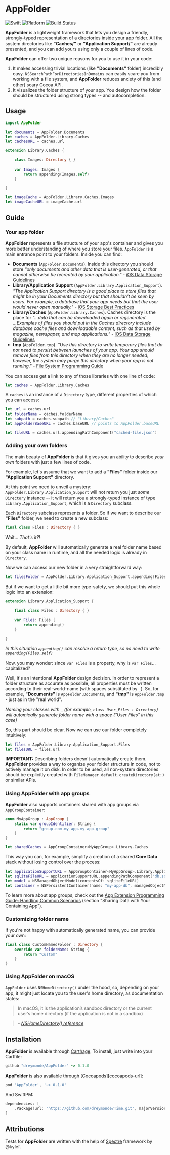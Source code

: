 # AppFolder

[![Swift][swift-badge]][swift-url]
[![Platform][platform-badge]][platform-url]
[![Build Status](https://travis-ci.org/dreymonde/AppFolder.svg?branch=master)](https://travis-ci.org/dreymonde/AppFolder)

**AppFolder** is a lightweight framework that lets you design a friendly, strongly-typed representation of a directories inside your app folder. All the system directories like **"Caches/"** or 
**"Application Support/"** are already presented, and you can add yours using only a couple of lines of code.

**AppFolder** can offer two unique reasons for you to use it in your code:

1. It makes accessing trivial locations (like **"Documents"** folder) incredibly easy. `NSSearchPathForDirectoriesInDomains` can easily scare you from working with a file system, and **AppFolder** reduces anxiety of this (and other) scary Cocoa API.
2. It visualizes the folder structure of your app. You design how the folder should be structured using strong types -- and autocompletion.

## Usage

```swift
import AppFolder

let documents = AppFolder.Documents
let caches = AppFolder.Library.Caches
let cachesURL = caches.url

extension Library.Caches {
    
    class Images: Directory { }
    
    var Images: Images {
        return appending(Images.self)
    }
    
}

let imageCache = AppFolder.Library.Caches.Images
let imageCacheURL = imageCache.url
```

## Guide

### Your app folder

**AppFolder** represents a file structure of your app's container and gives you more better understanding of where you store your files. `AppFolder` is a main entrance point to your folders. Inside you can find:

- **Documents** (`AppFolder.Documents`). Inside this directory you should store *"only documents and other data that is user-generated, or that cannot otherwise be recreated by your application."* - [iOS Data Storage Guidelines][storage-guidelines-url]
- **Library/Application Support** (`AppFolder.Library.Application_Support`). *"The Application Support directory is a good place to store files that might be in your Documents directory but that shouldn't be seen by users. For example, a database that your app needs but that the user would never open manually."* - [iOS Storage Best Practices][storage-practices-url]
- **Library/Caches** (`AppFolder.Library.Caches`). Caches directory is the place for *"...data that can be downloaded again or regenerated. ...Examples of files you should put in the Caches directory include database cache files and downloadable content, such as that used by magazine, newspaper, and map applications."* - [iOS Data Storage Guidelines][storage-guidelines-url]
- **tmp** (`AppFolder.tmp`). *"Use this directory to write temporary files that do not need to persist between launches of your app. Your app should remove files from this directory when they are no longer needed; however, the system may purge this directory when your app is not running."* - [File System Programming Guide][fs-guide-url]

You can access get a link to any of those libraries with one line of code:

```swift
let caches = AppFolder.Library.Caches
```

A `caches` is an instance of a `Directory` type, different properties of which you can access:

```swift
let url = caches.url
let folderName = caches.folderName
let subpath = caches.subpath // "Library/Caches"
let appFolderBaseURL = caches.baseURL // points to AppFolder.baseURL

let fileURL = caches.url.appendingPathComponent("cached-file.json")
```

### Adding your own folders

The main beauty of **AppFolder** is that it gives you an ability to describe _your own_ folders with just a few lines of code.

For example, let's assume that we want to add a **"Files"** folder inside our **"Application Support"** directory.

At this point we need to unveil a mystery: `AppFolder.Library.Application_Support` will not return you just *some* `Directory` instance -- it will return you a strongly-typed instance of type `Library.Application_Support`, which is a `Directory` subclass.

Each `Directory` subclass represents a folder. So if we want to describe our **"Files"** folder, we need to create a new subclass:

```swift
final class Files : Directory { }
```

Wait... *That's it?!*

By default, **AppFolder** will automatically generate a real folder name based on your class name in runtime, and all the needed logic is already in `Directory`.

Now we can access our new folder in a very straightforward way:

```swift
let filesFolder = AppFolder.Library.Application_Support.appending(Files.self)
```

But if we want to get a little bit more type-safety, we should put this whole logic into an extension:

```swift
extension Library.Application_Support {
    
    final class Files : Directory { }
    
    var Files: Files {
        return appending()
    }
    
}
```

*In this situation `appending()` can resolve a return type, so no need to write `appending(Files.self)`*

Now, you may wonder: since `var Files` is a property, why is `var Files`... capitalized?

Well, it's an intentional **AppFolder** design decision. In order to represent a folder structure as accurate as possible, all properties must be written according to their real-world-name (with spaces substituted by `_`). So, for example, **"Documents"** is `AppFolder.Documents`, and **"tmp"** is `AppFolder.tmp` - just as in the "real world".

*Naming your classes with `_` (for example, `class User_Files : Directory`) will automically generate folder name with a space ("User Files" in this case)*

So, this part should be clear. Now we can use our folder completely intuitively:

```swift
let files = AppFolder.Library.Application_Support.Files
let filesURL = files.url
```

**IMPORTANT:** Describing folders doesn't automatically create them. **AppFolder** provides a way to organize your folder structure in code, not to actively manage it on disk. In order to be used, all non-system directories should be explicitly created with `FileManager.default.createDirectory(at:)` or similar APIs.

### Using AppFolder with app groups

**AppFolder** also supports containers shared with app groups via `AppGroupContainer`:

```swift
enum MyAppGroup : AppGroup {
    static var groupIdentifier: String {
        return "group.com.my-app.my-app-group"
    }
}

let sharedCaches = AppGroupContainer<MyAppGroup>.Library.Caches
```

This way you can, for example, simplify a creation of a shared **Core Data** stack without losing control over the process:

```swift
let applicationSupportURL = AppGroupContainer<MyAppGroup>.Library.Application_Support.url
let sqliteFileURL = applicationSupportURL.appendingPathComponent("db.sql")
let model = NSManagedObjectModel(contentsOf: sqliteFileURL)
let container = NSPersistentContainer(name: "my-app-db", managedObjectModel: model!)
```

To learn more about app groups, check out the [App Extension Programming Guide: Handling Common Scenarios](https://developer.apple.com/library/content/documentation/General/Conceptual/ExtensibilityPG/ExtensionScenarios.html) (section "Sharing Data with Your Containing App").

### Customizing folder name

If you're not happy with automatically generated name, you can provide your own:

```swift
final class CustomNamedFolder : Directory {
    override var folderName: String {
        return "Custom"
    }
}
```

### Using AppFolder on macOS

`AppFolder` uses `NSHomeDirectory()` under the hood, so, depending on your app, it might just locate you to the user's home directory, as documentation states:

> In macOS, it is the application’s sandbox directory or the current user’s home directory (if the application is not in a sandbox)

> *- [NSHomeDirectory() reference](https://developer.apple.com/documentation/foundation/1413045-nshomedirectory)*

## Installation

**AppFolder** is available through [Carthage][carthage-url]. To install, just write into your Cartfile:

```ruby
github "dreymonde/AppFolder" ~> 0.1.0
```

**AppFolder** is also available through [Cocoapods][cocoapods-url]:

```ruby
pod 'AppFolder', '~> 0.1.0'
```

And SwiftPM:

```swift
dependencies: [
    .Package(url: "https://github.com/dreymonde/Time.git", majorVersion: 0, minor: 2),
]
```

## Attributions

Tests for **AppFolder** are written with the help of [Spectre](https://github.com/kylef/Spectre) framework by @kylef.

[swift-badge]: https://img.shields.io/badge/Swift-4.0-orange.svg?style=flat
[swift-url]: https://swift.org
[platform-badge]: https://img.shields.io/badge/platform-iOS%20%7C%20macOS%20%7C%20watchOS%20%7C%20tvOS-lightgrey.svg
[platform-url]: https://developer.apple.com/swift/
[storage-guidelines-url]: https://developer.apple.com/icloud/documentation/data-storage/index.html
[storage-practices-url]: https://developer.apple.com/videos/play/fall2017/204/
[fs-guide-url]: https://developer.apple.com/library/content/documentation/FileManagement/Conceptual/FileSystemProgrammingGuide/FileSystemOverview/FileSystemOverview.html
[carthage-url]: https://github.com/Carthage/Carthage